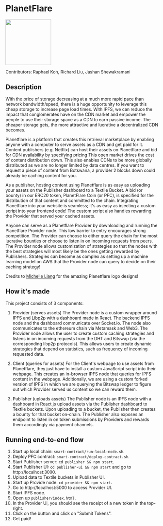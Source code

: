 # PlanetFlare
<img src="./pfc-spin.png" width="150" height="150" />

Contributors: Raphael Koh, Richard Liu, Jashan Shewakramani

## Description
With the price of storage decreasing at a much more rapid pace than network bandwidth/speed, there is a huge opportunity to leverage this cheap storage to increase page load times. With IPFS, we can reduce the impact that conglomerates have on the CDN market and empower the people to use their storage space as a CDN to earn passive income. The cheaper storage gets, the more attractive and lucrative a decentralized CDN becomes.

Planetflare is a platform that creates this retrieval marketplace by enabling anyone with a computer to serve assets as a CDN and get paid for it. Content publishers (e.g. Netflix) can host their assets on Planetflare and bid for CDN availability by specifying pricing  This open market drives the cost of content distribution down. This also enables CDNs to be more globally distributed as we are no longer limited by data centres. If you want to request a piece of content from Botswana, a provider 2 blocks down could already be caching content for you.

As a publisher, hosting content using Planetflare is as easy as uploading your assets on the Publisher dashboard to a Textile Bucket. A bid (or bounty) in our ERC20 token, PlanetFlare Coin (or PFC), is specified for the distribution of that content and committed to the chain.
Integrating Planetflare into your website is seamless; it's as easy as injecting a custom script into your frontend code! The custom script also handles rewarding the Provider that served your cached assets.

Anyone can serve as a Planetflare Provider by downloading and running the Planetflare Provider node. This low barrier to entry encourages strong competition. The Provider can choose to either query the chain for the most lucrative bounties or choose to listen in on incoming requests from peers. The Provider node allows customization of strategies so that the nodes with the best strategies will most likely be the ones getting rewarded by Publishers. Strategies can become as complex as setting up a machine learning model on AWS that the Provider node can query to decide on their caching strategy!

Credits to [Michelle Liang](https://github.com/michliang) for the amazing Planetflare logo designs!

## How it's made
This project consists of 3 components:

1. Provider (serves assets)
The Provider node is a custom wrapper around IPFS and Libp2p with a dashboard made in React. The backend IPFS node and the dashboard communicate over Socket.io. The node also communicates to the ethereum chain via Metamask and Web3. The Provider node allows the user to create custom caching strategies and listens in on incoming requests from the DHT and Bitswap (via the corresponding libp2p protocols). This allows users to create dynamic strategies that depend on statistics, such as frequency of incoming requested data.

2. Client (queries for assets)
For the Client's webpage to use assets from Planetflare, they just have to install a custom JavaScript script into their webpage. This creates an in-browser IPFS node that queries for IPFS content in the webpage. Additionally, we are using a custom forked version of IPFS in which we are querying the Bitswap ledger to figure out which Provider served us content so we can reward them.

3. Publisher (uploads assets)
The Publisher node is an IPFS node with a dashboard in React.js upload assets via the Publisher dashboard to Textile buckets. Upon uploading to a bucket, the Publisher then creates a bounty for that bucket on-chain. The Publisher also exposes an endpoint to listen in on token submissions by Providers and rewards them accordingly via payment channels.

## Running end-to-end flow
1. Start up local chain: `smart-contract/run-local-node.sh`.
2. Deploy PFC contract: `smart-contract/deploy-contract.sh`.
3. Start Publisher server: `cd publisher && npm start`.
4. Start Publisher UI: `cd publisher-ui && npm start` and go to http://localhost:3000.
5. Upload data to Textile buckets in Publisher UI.
6. Start up Provide node: `cd provider && npm start`.
7. Go to http://localhost:5000 to access Provider UI.
8. Start IPFS node.
9. Open up `publisher/index.html`.
10. In the Provider UI, you should see the receipt of a new token in the top-right.
11. Click on the button and click on "Submit Tokens".
12. Get paid!

